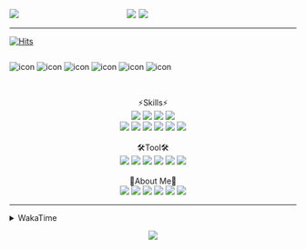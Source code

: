 
  
<p align="center">
<img src="https://capsule-render.vercel.app/api?type=Waving&color=timeGradient&height=300&section=header&text=Backend%20Developer&fontSize=90&fontAlignY=30&desc=It's%20My%20World!&descSize=40"/>

<img src="http://mazassumnida.wtf/api/v2/generate_badge?boj=keinetwork" style="float: left;  width: 40%; max-height=100%;"/>
<img src="https://github-readme-stats.vercel.app/api?username=keinetwork&hide=stars&count_private=true&show_icons=true&theme=radical&bg_color=DEG,7F7FD5,86A8E7,91eae4&title_color=fff&text_color=fff" style="float: right;  width: 55%; max-height=100%;"/>
</p>

<!--![Top Langs](https://github-readme-stats.vercel.app/api/top-langs/?username=keinetwork)-->
<!--![김영석's wakatime stats](https://github-readme-stats.vercel.app/api/wakatime?username=keinetwork)-->
---
[![Hits](https://hits.seeyoufarm.com/api/count/incr/badge.svg?url=https%3A%2F%2Fgithub.com%2Fkeinetwork%2Fkeinetwork&count_bg=%2379C83D&title_bg=%23555555&icon=&icon_color=%23E7E7E7&title=hits&edge_flat=false)](https://hits.seeyoufarm.com)

<div style="display: flex; align-items: flex-start;">
<p align="center">
<img src="https://techstack-generator.vercel.app/java-icon.svg" alt="icon" width="65" height="65" />
<img src="https://techstack-generator.vercel.app/js-icon.svg" alt="icon" width="65" height="65" />
<img src="https://techstack-generator.vercel.app/github-icon.svg" alt="icon" width="65" height="65" />
<img src="https://techstack-generator.vercel.app/mysql-icon.svg" alt="icon" width="65" height="65" />
<img src="https://techstack-generator.vercel.app/python-icon.svg" alt="icon" width="65" height="65" />
<img src="https://techstack-generator.vercel.app/prettier-icon.svg" alt="icon" width="65" height="65" />
</p>
</div>

<p align="center">
<br>⚡Skills⚡<br>
<img src="https://img.shields.io/badge/Java-007396?style=flat-square&logo=Java&logoColor=white" />
<img src="https://img.shields.io/badge/Spring-6DB33F?style=flat-square&logo=Spring&logoColor=white" />
<img src="https://img.shields.io/badge/Spring Boot-6DB33F?style=flat-square&logo=SpringBoot&logoColor=white" />
<img src="https://img.shields.io/badge/Python-3776AB?style=flat-square&logo=Python&logoColor=white" /><br>
<img src="https://img.shields.io/badge/Mysql-4479A1?style=flat-square&logo=Mysql&logoColor=white" />
<img src="https://img.shields.io/badge/MariaDB-003545?style=flat-square&logo=MariaDB&logoColor=white" />
<img src="https://img.shields.io/badge/Oracle-F80000?style=flat-square&logo=Oracle&logoColor=white" />
<img src="https://img.shields.io/badge/HTML5-E34F26?style=flat-square&logo=HTML5&logoColor=white" />
<img src="https://img.shields.io/badge/CSS3-1572B6?style=flat-square&logo=CSS3&logoColor=white" />
<img src="https://img.shields.io/badge/Javascript-F7DF1E?style=flat-square&logo=Javascript&logoColor=black" />
<br><br>🛠️Tool🛠️ <br>
<img src="https://img.shields.io/badge/Git-F05032?style=flat-square&logo=Git&logoColor=white" />
<img src="https://img.shields.io/badge/Github-181717?style=flat-square&logo=Github&logoColor=white" />
<img src="https://img.shields.io/badge/Eclipse-2C2255?style=flat-square&logo=Eclipse&logoColor=white" />
<img src="https://img.shields.io/badge/IntelliJ IDEA-000000?style=flat-square&logo=IntelliJIDEA&logoColor=white" />
<img src="https://img.shields.io/badge/Visual Studio Code-007ACC?style=flat-square&logo=VisualStudioCode&logoColor=white" />
<img src="https://img.shields.io/badge/Slack-4A154B?style=flat-square&logo=Slack&logoColor=white" />
<br><br>🥳About Me🥳<br>
<img src="https://img.shields.io/badge/Gmail-EA4335?style=flat-square&logo=Gmail&logoColor=white" />
<img src="https://img.shields.io/badge/KakaoTalk-FFCD00?style=flat-square&logo=KakaoTalk&logoColor=white" />
<img src="https://img.shields.io/badge/Telegram-26A5E4?style=flat-square&logo=Telegram&logoColor=white" />
<img src="https://img.shields.io/badge/Velog-20C997?style=flat-square&logo=Velog&logoColor=white" />
<img src="https://img.shields.io/badge/Notion-000000?style=flat-square&logo=Notion&logoColor=white" />
<img src="https://img.shields.io/badge/Instagram-E4405F?style=flat-square&logo=Instagram&logoColor=white" />
</p>

---

<details>
<summary>WakaTime</summary>
<div markdown="1">

<!--START_SECTION:waka-->
![Code Time](http://img.shields.io/badge/Code%20Time-0%20secs-blue)

![Profile Views](http://img.shields.io/badge/Profile%20Views-80-blue)

**저는 아침형 인간이에요. 🐤** 

```text
🌞 아침         45 commits     ███░░░░░░░░░░░░░░░░░░░░░░   14.9% 
🌆 낮　         133 commits    ███████████░░░░░░░░░░░░░░   44.04% 
🌃 저녁         113 commits    █████████░░░░░░░░░░░░░░░░   37.42% 
🌙 밤　         11 commits     █░░░░░░░░░░░░░░░░░░░░░░░░   3.64%

```
📅 **제가 가장 생산적인 날은 금요일이에요.** 

```text
월요일          46 commits     ███░░░░░░░░░░░░░░░░░░░░░░   15.23% 
화요일          56 commits     ████░░░░░░░░░░░░░░░░░░░░░   18.54% 
수요일          58 commits     ████░░░░░░░░░░░░░░░░░░░░░   19.21% 
목요일          30 commits     ██░░░░░░░░░░░░░░░░░░░░░░░   9.93% 
금요일          62 commits     █████░░░░░░░░░░░░░░░░░░░░   20.53% 
토요일          13 commits     █░░░░░░░░░░░░░░░░░░░░░░░░   4.3% 
일요일          37 commits     ███░░░░░░░░░░░░░░░░░░░░░░   12.25%

```


📊 **저는 이번주를 이렇게 시간을 보냈어요.** 

```text
⌚︎ Timezone: Asia/Seoul

💬 프로그래밍 언어들: 
Java                     45 hrs 18 mins      ██████████████████████░░░   90.56% 
YAML                     1 hr 53 mins        █░░░░░░░░░░░░░░░░░░░░░░░░   3.77% 
XML                      1 hr 24 mins        ░░░░░░░░░░░░░░░░░░░░░░░░░   2.81% 
Properties               49 mins             ░░░░░░░░░░░░░░░░░░░░░░░░░   1.65% 
JavaScript               9 mins              ░░░░░░░░░░░░░░░░░░░░░░░░░   0.32%

🔥 에디터들: 
IntelliJ                 29 hrs 27 mins      ██████████████░░░░░░░░░░░   58.89% 
Eclipse                  20 hrs 26 mins      ██████████░░░░░░░░░░░░░░░   40.84% 
VS Code                  8 mins              ░░░░░░░░░░░░░░░░░░░░░░░░░   0.28%

🐱‍💻 프로젝트들: 
TIL                      29 hrs 27 mins      ██████████████░░░░░░░░░░░   58.89% 
ToyProject               11 hrs 8 mins       █████░░░░░░░░░░░░░░░░░░░░   22.26% 
SpringBootPreview        2 hrs 15 mins       █░░░░░░░░░░░░░░░░░░░░░░░░   4.51% 
Chapter02                2 hrs 5 mins        █░░░░░░░░░░░░░░░░░░░░░░░░   4.18% 
Chapter01                1 hr 49 mins        █░░░░░░░░░░░░░░░░░░░░░░░░   3.65%

💻 운영 체제들: 
Windows                  50 hrs 2 mins       █████████████████████████   100.0%

```

**저는 주로 Java 언어를 사용해요.** 

```text
Java                     3 repos             █████████████████████████   100.0%

```


**타임라인**

![Chart not found](https://raw.githubusercontent.com/keinetwork/keinetwork/main/charts/bar_graph.png) 


 Last Updated on 10/07/2022 18:46:15 UTC
<!--END_SECTION:waka-->
</div>
</details>
<p align="center">
<img src="https://capsule-render.vercel.app/api?section=footer&type=waving&color=timeGradient" />
</p>
